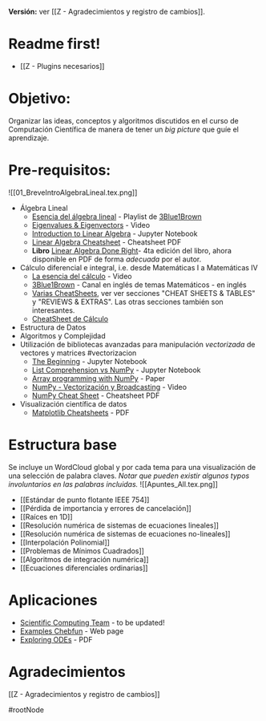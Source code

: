 **Versión:** ver [[Z - Agradecimientos y registro de cambios]].

# Readme first!
- [[Z - Plugins necesarios]]

# Objetivo: 
Organizar las ideas, conceptos y algoritmos discutidos en el curso de Computación Científica de manera de tener un *big picture* que guíe el aprendizaje.

# Pre-requisitos: 
![[01_BreveIntroAlgebraLineal.tex.png]]
- Álgebra Lineal
	- [Esencia del álgebra lineal](https://www.youtube.com/watch?v=0Ndnzx6AyaA&list=PLIb_io8a5NB2DddFf-PwvZDCOUNT1GZoA) - Playlist de [3Blue1Brown](https://www.youtube.com/@3blue1brownespanol)
	- [Eigenvalues & Eigenvectors](https://www.youtube.com/watch?v=ZoBA6gje2a0) - Video
	- [Introduction to Linear Algebra](https://github.com/microsoft/QuantumKatas/blob/main/tutorials/LinearAlgebra/LinearAlgebra.ipynb) - Jupyter Notebook
	- [Linear Algebra Cheatsheet](https://math.berkeley.edu/~peyam/Math54Fa11/Cheat%20Sheets/Cheat%20Sheet%20(regular%20font).pdf) - Cheatsheet PDF
	- **Libro** [Linear Algebra Done Right](https://linear.axler.net/)- 4ta edición del libro, ahora disponible en PDF de forma _adecuada_ por el autor.
- Cálculo diferencial e integral, i.e. desde Matemáticas I a Matemáticas IV
	- [La esencia del cálculo](https://www.youtube.com/watch?v=ykwjb-OGimE) - Video
	- [3Blue1Brown](https://www.youtube.com/@3blue1brown) - Canal en inglés de temas Matemáticos - en inglés
	- [Varias CheatSheets](https://tutorial.math.lamar.edu/), ver ver secciones "CHEAT SHEETS & TABLES" y "REVIEWS & EXTRAS". Las otras secciones también son interesantes.
	- [CheatSheet de Cálculo](https://sac.edu/AcademicProgs/ScienceMathHealth/MathCenter/Documents/calculus%20cheat%20sheet.pdf)
- Estructura de Datos
- Algoritmos y Complejidad
- Utilización de bibliotecas avanzadas para manipulación *vectorizada* de vectores y matrices #vectorizacion
	- [The Beginning](https://github.com/tclaudioe/Scientific-Computing-V3/blob/main/Bonus%20-%20current/Bonus%20-%2000%20-%20The%20beginning.ipynb) - Jupyter Notebook
	- [List Comprehension vs NumPy](https://github.com/tclaudioe/Scientific-Computing-V3/blob/main/Bonus%20-%20current/Bonus%20-%2000%20-%20List%20Comprehension%20vs%20NumPy.ipynb) - Jupyter Notebook
	- [Array programming with NumPy](https://www.nature.com/articles/s41586-020-2649-2) - Paper
	- [NumPy - Vectorización y Broadcasting](https://www.youtube.com/watch?v=bKNwISYqGRU) - Video
	- [NumPy Cheat Sheet](https://res.cloudinary.com/dyd911kmh/image/upload/v1676302459/Marketing/Blog/Numpy_Cheat_Sheet.pdf) - Cheatsheet PDF
- Visualización científica de datos
	- [Matplotlib Cheatsheets](https://matplotlib.org/cheatsheets/) - PDF

# Estructura base
Se incluye un WordCloud global y por cada tema para una visualización de una selección de palabra claves. _Notar que pueden existir algunos typos involuntarios en las palabras incluidas._
![[Apuntes_All.tex.png]]
- [[Estándar de punto flotante IEEE 754]]
- [[Pérdida de importancia y errores de cancelación]]
- [[Raíces en 1D]]
- [[Resolución numérica de sistemas de ecuaciones lineales]]
- [[Resolución numérica de sistemas de ecuaciones no-lineales]]
- [[Interpolación Polinomial]]
- [[Problemas de Mínimos Cuadrados]]
- [[Algoritmos de integración numérica]]
- [[Ecuaciones diferenciales ordinarias]]

# Aplicaciones
- [Scientific Computing Team](http://sct.inf.utfsm.cl/) - to be updated!
- [Examples Chebfun](https://www.chebfun.org/examples/) - Web page
- [Exploring ODEs](https://people.maths.ox.ac.uk/trefethen/Exploring.pdf) - PDF

# Agradecimientos
[[Z - Agradecimientos y registro de cambios]]

#rootNode
